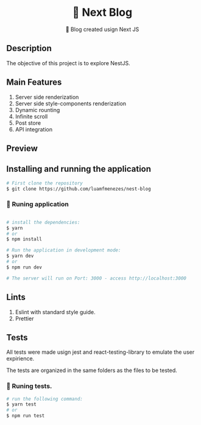 <h1 align="center">
 📑 Next Blog
</h1>
<p align="center">🚀 Blog created usign Next JS</p>

## Description

The objective of this project is to explore NestJS.

## Main Features

1. Server side renderization
2. Server side style-components renderization
3. Dynamic rounting
4. Infinite scroll
5. Post store
6. API integration

## Preview

## Installing and running the application

```bash
# First clone the repository
$ git clone https://github.com/luamfmenezes/nest-blog
```

### 🎲 Runing application

```bash

# install the dependencies:
$ yarn
# or
$ npm install

# Run the application in development mode:
$ yarn dev
# or
$ npm run dev

# The server will run on Port: 3000 - access http://localhost:3000
```

## Lints

1. Eslint with standard style guide.
2. Prettier

## Tests

All tests were made usign jest and react-testing-library to emulate the user expirience.

The tests are organized in the same folders as the files to be tested.

### 🎲 Runing tests.

```bash
# run the following command:
$ yarn test
# or
$ npm run test
```
